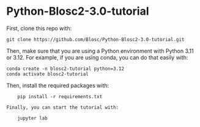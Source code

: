 # Python-Blosc2-3.0-tutorial

First, clone this repo with:

    git clone https://github.com/Blosc/Python-Blosc2-3.0-tutorial.git

Then, make sure that you are using a Python environment with Python 3.11 or 3.12.  For example, if you are using conda, you can do that easily with:

    conda create -n blosc2-tutorial python=3.12
    conda activate blosc2-tutorial

Then, install the required packages with:
    
        pip install -r requirements.txt
    
    Finally, you can start the tutorial with:
    
        jupyter lab
